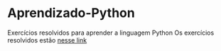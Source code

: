 # Aprendizado-Python
Exercícios resolvidos para aprender a linguagem Python
Os exercícios resolvidos estão [nesse link](https://wiki.python.org.br/EstruturaSequencial)